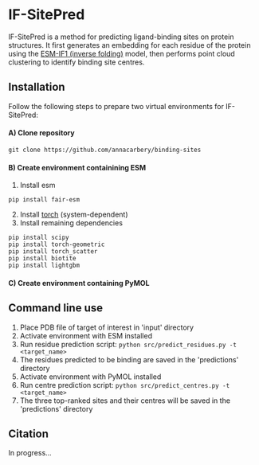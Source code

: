 # IF-SitePred

IF-SitePred is a method for predicting ligand-binding sites on protein structures. It first generates an embedding for each residue of the protein using the [ESM-IF1 (inverse folding)](https://github.com/facebookresearch/esm/tree/main/examples/inverse_folding) model, then performs point cloud clustering to identify binding site centres. 

## Installation

Follow the following steps to prepare two virtual environments for IF-SitePred:

#### A) Clone repository
```
git clone https://github.com/annacarbery/binding-sites
```

#### B) Create environment containining ESM
1. Install esm
```
pip install fair-esm
```
2. Install [torch](https://pytorch.org/) (system-dependent)
3. Install remaining dependencies
```
pip install scipy
pip install torch-geometric
pip install torch_scatter
pip install biotite
pip install lightgbm
```

#### C) Create environment containing PyMOL

## Command line use

1. Place PDB file of target of interest in 'input' directory
2. Activate environment with ESM installed
3. Run residue prediction script:
```python src/predict_residues.py -t <target_name>```
4. The residues predicted to be binding are saved in the 'predictions' directory
5. Activate environment with PyMOL installed
6. Run centre prediction script:
```python src/predict_centres.py -t <target_name>```
7. The three top-ranked sites and their centres will be saved in the 'predictions' directory

## Citation

In progress...
